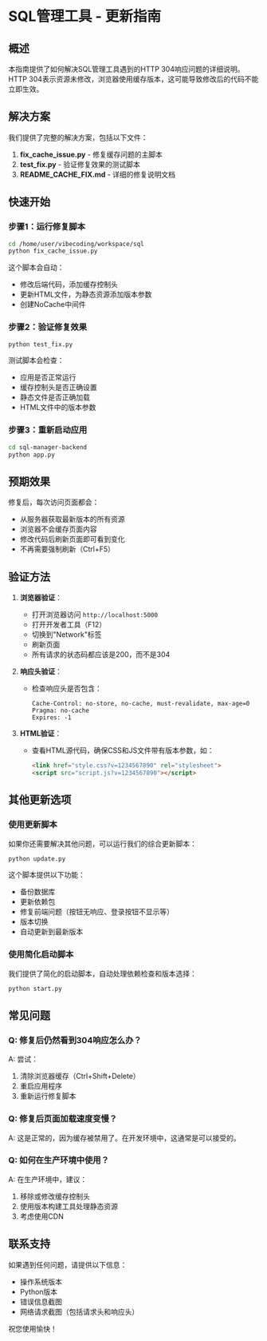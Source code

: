# SQL管理工具 - 更新指南

## 概述

本指南提供了如何解决SQL管理工具遇到的HTTP 304响应问题的详细说明。HTTP 304表示资源未修改，浏览器使用缓存版本，这可能导致修改后的代码不能立即生效。

## 解决方案

我们提供了完整的解决方案，包括以下文件：

1. **fix_cache_issue.py** - 修复缓存问题的主脚本
2. **test_fix.py** - 验证修复效果的测试脚本
3. **README_CACHE_FIX.md** - 详细的修复说明文档

## 快速开始

### 步骤1：运行修复脚本

```bash
cd /home/user/vibecoding/workspace/sql
python fix_cache_issue.py
```

这个脚本会自动：
- 修改后端代码，添加缓存控制头
- 更新HTML文件，为静态资源添加版本参数
- 创建NoCache中间件

### 步骤2：验证修复效果

```bash
python test_fix.py
```

测试脚本会检查：
- 应用是否正常运行
- 缓存控制头是否正确设置
- 静态文件是否正确加载
- HTML文件中的版本参数

### 步骤3：重新启动应用

```bash
cd sql-manager-backend
python app.py
```

## 预期效果

修复后，每次访问页面都会：
- 从服务器获取最新版本的所有资源
- 浏览器不会缓存页面内容
- 修改代码后刷新页面即可看到变化
- 不再需要强制刷新（Ctrl+F5）

## 验证方法

1. **浏览器验证**：
   - 打开浏览器访问 `http://localhost:5000`
   - 打开开发者工具（F12）
   - 切换到"Network"标签
   - 刷新页面
   - 所有请求的状态码都应该是200，而不是304

2. **响应头验证**：
   - 检查响应头是否包含：
     ```
     Cache-Control: no-store, no-cache, must-revalidate, max-age=0
     Pragma: no-cache
     Expires: -1
     ```

3. **HTML验证**：
   - 查看HTML源代码，确保CSS和JS文件带有版本参数，如：
     ```html
     <link href="style.css?v=1234567890" rel="stylesheet">
     <script src="script.js?v=1234567890"></script>
     ```

## 其他更新选项

### 使用更新脚本

如果你还需要解决其他问题，可以运行我们的综合更新脚本：

```bash
python update.py
```

这个脚本提供以下功能：
- 备份数据库
- 更新依赖包
- 修复前端问题（按钮无响应、登录按钮不显示等）
- 版本切换
- 自动更新到最新版本

### 使用简化启动脚本

我们提供了简化的启动脚本，自动处理依赖检查和版本选择：

```bash
python start.py
```

## 常见问题

### Q: 修复后仍然看到304响应怎么办？

A: 尝试：
1. 清除浏览器缓存（Ctrl+Shift+Delete）
2. 重启应用程序
3. 重新运行修复脚本

### Q: 修复后页面加载速度变慢？

A: 这是正常的，因为缓存被禁用了。在开发环境中，这通常是可以接受的。

### Q: 如何在生产环境中使用？

A: 在生产环境中，建议：
1. 移除或修改缓存控制头
2. 使用版本构建工具处理静态资源
3. 考虑使用CDN

## 联系支持

如果遇到任何问题，请提供以下信息：
- 操作系统版本
- Python版本
- 错误信息截图
- 网络请求截图（包括请求头和响应头）

祝您使用愉快！
